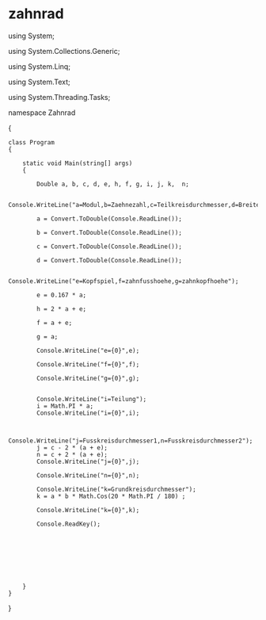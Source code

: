 # zahnrad
using System;

using System.Collections.Generic;

using System.Linq;

using System.Text;

using System.Threading.Tasks;

namespace Zahnrad

{

    class Program
    {
    
        static void Main(string[] args)
        {
        
            Double a, b, c, d, e, h, f, g, i, j, k,  n;
            
            Console.WriteLine("a=Modul,b=Zaehnezahl,c=Teilkreisdurchmesser,d=Breite,");
            
            a = Convert.ToDouble(Console.ReadLine());
            
            b = Convert.ToDouble(Console.ReadLine());
            
            c = Convert.ToDouble(Console.ReadLine());
            
            d = Convert.ToDouble(Console.ReadLine());
            
            Console.WriteLine("e=Kopfspiel,f=zahnfusshoehe,g=zahnkopfhoehe");
            
            e = 0.167 * a;
            
            h = 2 * a + e;
            
            f = a + e;
            
            g = a;
            
            Console.WriteLine("e={0}",e);
          
            Console.WriteLine("f={0}",f);
            
            Console.WriteLine("g={0}",g);
           

            Console.WriteLine("i=Teilung");
            i = Math.PI * a;
            Console.WriteLine("i={0}",i);
           

            Console.WriteLine("j=Fusskreisdurchmesser1,n=Fusskreisdurchmesser2");
            j = c - 2 * (a + e);
            n = c + 2 * (a + e);
            Console.WriteLine("j={0}",j);
            
            Console.WriteLine("n={0}",n);
           
            Console.WriteLine("k=Grundkreisdurchmesser");
            k = a * b * Math.Cos(20 * Math.PI / 180) ;
           
            Console.WriteLine("k={0}",k);
     
            Console.ReadKey();








        }
    }
}
